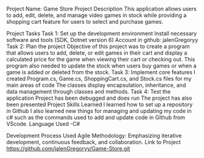 Project Name: Game Store
Project Description
This application allows users to add, edit, delete, and manage video games in stock while providing a shopping cart feature for users to select and purchase games.

Project Tasks
Task 1: Set up the development environment
Install necessary software and tools (SDK, Dotnet version 6)
Account in github: jalenGregoryy
Task 2: Plan the project
Objective of this project was to create a program that allows users to add, delete, or edit games in their cart and display a calculated price for the game when viewing their cart or checking out. This program also needed to update the stock when users buy games or when a game is added or deleted from the stock.
Task 3: Implement core features
I created Program.cs, Game.cs, ShoppingCart.cs, and Stock.cs files for my main areas of code
The classes display encapsulation, inheritance, and data management through classes and methods.
Task 4: Test the application
Project has been debugged and does run
The project has also been presented
Project Skills Learned
I learned how to set up a repository in Github
I also learned new things for managing and updating my code in c# such as the commands used to add and update code in Github from VScode.
Language Used
-C#

Development Process Used
Agile Methodology: Emphasizing iterative development, continuous feedback, and collaboration.
Link to Project
https://github.com/jalenGregoryy/Game-Store.git
